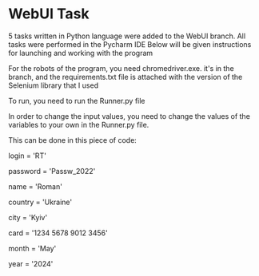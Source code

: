 # WebUI Task

5 tasks written in Python language were added to the WebUI branch. All tasks were performed in the Pycharm IDE Below will be given instructions for launching and working with the program

For the robots of the program, you need chromedriver.exe. it's in the branch, and the requirements.txt file is attached with the version of the Selenium library that I used

To run, you need to run the Runner.py file

In order to change the input values, you need to change the values of the variables to your own in the Runner.py file. 

This can be done in this piece of code:

login = 'RT'

password = 'Passw_2022'

name = 'Roman'

country = 'Ukraine'

city = 'Kyiv'

card = '1234 5678 9012 3456'

month = 'May'

year = '2024'
